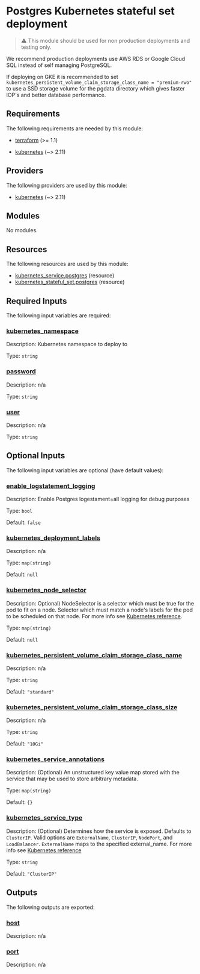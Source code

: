 <!-- BEGIN_TF_DOCS -->
# Postgres Kubernetes stateful set deployment

> :warning: This module should be used for non production deployments and testing only.

We recommend production deployments use AWS RDS or Google Cloud SQL instead of self managing PostgreSQL.

If deploying on GKE it is recommended to set `kubernetes_persistent_volume_claim_storage_class_name = "premium-rwo"` to use a SSD storage volume for the pgdata directory which gives faster IOP's and better database performance.

## Requirements

The following requirements are needed by this module:

- <a name="requirement_terraform"></a> [terraform](#requirement\_terraform) (>= 1.1)

- <a name="requirement_kubernetes"></a> [kubernetes](#requirement\_kubernetes) (~> 2.11)

## Providers

The following providers are used by this module:

- <a name="provider_kubernetes"></a> [kubernetes](#provider\_kubernetes) (~> 2.11)

## Modules

No modules.

## Resources

The following resources are used by this module:

- [kubernetes_service.postgres](https://registry.terraform.io/providers/hashicorp/kubernetes/latest/docs/resources/service) (resource)
- [kubernetes_stateful_set.postgres](https://registry.terraform.io/providers/hashicorp/kubernetes/latest/docs/resources/stateful_set) (resource)

## Required Inputs

The following input variables are required:

### <a name="input_kubernetes_namespace"></a> [kubernetes\_namespace](#input\_kubernetes\_namespace)

Description: Kubernetes namespace to deploy to

Type: `string`

### <a name="input_password"></a> [password](#input\_password)

Description: n/a

Type: `string`

### <a name="input_user"></a> [user](#input\_user)

Description: n/a

Type: `string`

## Optional Inputs

The following input variables are optional (have default values):

### <a name="input_enable_logstatement_logging"></a> [enable\_logstatement\_logging](#input\_enable\_logstatement\_logging)

Description: Enable Postgres logestament=all logging for debug purposes

Type: `bool`

Default: `false`

### <a name="input_kubernetes_deployment_labels"></a> [kubernetes\_deployment\_labels](#input\_kubernetes\_deployment\_labels)

Description: n/a

Type: `map(string)`

Default: `null`

### <a name="input_kubernetes_node_selector"></a> [kubernetes\_node\_selector](#input\_kubernetes\_node\_selector)

Description: Optional) NodeSelector is a selector which must be true for the pod to fit on a node. Selector which must match a node's labels for the pod to be scheduled on that node. For more info see [Kubernetes reference](http://kubernetes.io/docs/user-guide/node-selection).

Type: `map(string)`

Default: `null`

### <a name="input_kubernetes_persistent_volume_claim_storage_class_name"></a> [kubernetes\_persistent\_volume\_claim\_storage\_class\_name](#input\_kubernetes\_persistent\_volume\_claim\_storage\_class\_name)

Description: n/a

Type: `string`

Default: `"standard"`

### <a name="input_kubernetes_persistent_volume_claim_storage_class_size"></a> [kubernetes\_persistent\_volume\_claim\_storage\_class\_size](#input\_kubernetes\_persistent\_volume\_claim\_storage\_class\_size)

Description: n/a

Type: `string`

Default: `"10Gi"`

### <a name="input_kubernetes_service_annotations"></a> [kubernetes\_service\_annotations](#input\_kubernetes\_service\_annotations)

Description: (Optional) An unstructured key value map stored with the service that may be used to store arbitrary metadata.

Type: `map(string)`

Default: `{}`

### <a name="input_kubernetes_service_type"></a> [kubernetes\_service\_type](#input\_kubernetes\_service\_type)

Description: (Optional) Determines how the service is exposed. Defaults to `ClusterIP`. Valid options are `ExternalName`, `ClusterIP`, `NodePort`, and `LoadBalancer`. `ExternalName` maps to the specified external\_name. For more info see [Kubernetes reference](http://kubernetes.io/docs/user-guide/services#overview)

Type: `string`

Default: `"ClusterIP"`

## Outputs

The following outputs are exported:

### <a name="output_host"></a> [host](#output\_host)

Description: n/a

### <a name="output_port"></a> [port](#output\_port)

Description: n/a
<!-- END_TF_DOCS -->